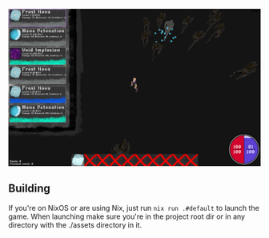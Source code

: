 ![Showcase](./demo.png)
## Building
If you're on NixOS or are using Nix, just run `nix run .#default` to launch the game.
When launching make sure you're in the project root dir or in any directory with the ./assets directory in it.
